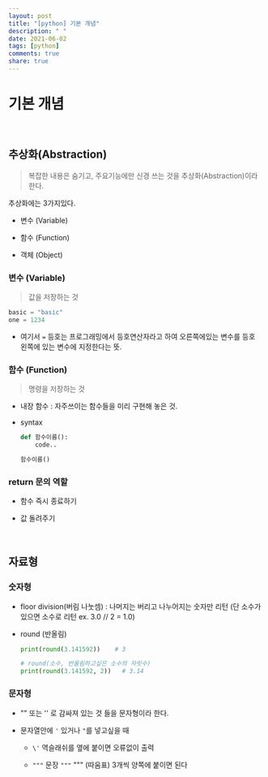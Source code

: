```yaml
---
layout: post
title: "[python] 기본 개념"
description: " "
date: 2021-06-02
tags: [python]
comments: true
share: true
---
```


# 기본 개념

<br>

## 추상화(Abstraction)

> 복잡한 내용은 숨기고, 주요기능에만 신경 쓰는 것을 추상화(Abstraction)이라 한다.

추상화에는 3가지있다.

- 변수 (Variable)

- 함수 (Function)

- 객체 (Object)

### 변수 (Variable)

> 값을 저장하는 것

```python
basic = "basic"
one = 1234
```

- 여기서 `=` 등호는 프로그래밍에서 등호연산자라고 하여 오른쪽에있는 변수를 등호 왼쪽에 있는 변수에 지정한다는 뜻.

### 함수 (Function)

> 명령을 저장하는 것

- 내장 함수 : 자주쓰이는 함수들을 미리 구현해 놓은 것.

- syntax

  ```python
  def 함수이름():
      code..

  함수이름()
  ```

### return 문의 역할

- 함수 즉시 종료하기

- 값 돌려주기

<br>

## 자료형

### 숫자형

- floor division(버림 나눗셈) : 나머지는 버리고 나누어지는 숫자만 리턴 (단 소수가 있으면 소수로 리턴 ex. 3.0 // 2 = 1.0)

- round (반올림)

  ```python
  print(round(3.141592))    # 3

  # round(소수, 반올림하고싶은 소수의 자릿수)
  print(round(3.141592, 2))   # 3.14
  ```

### 문자형

- "" 또는 '' 로 감싸져 있는 것 들을 문자형이라 한다.

- 문자열안에 `'` 있거나 `"`를 넣고싶을 때

  - `\'` 역슬래쉬를 옆에 붙이면 오류없이 출력

  - `"""` 문장 `"""` """ (따움표) 3개씩 양쪽에 붙이면 된다
